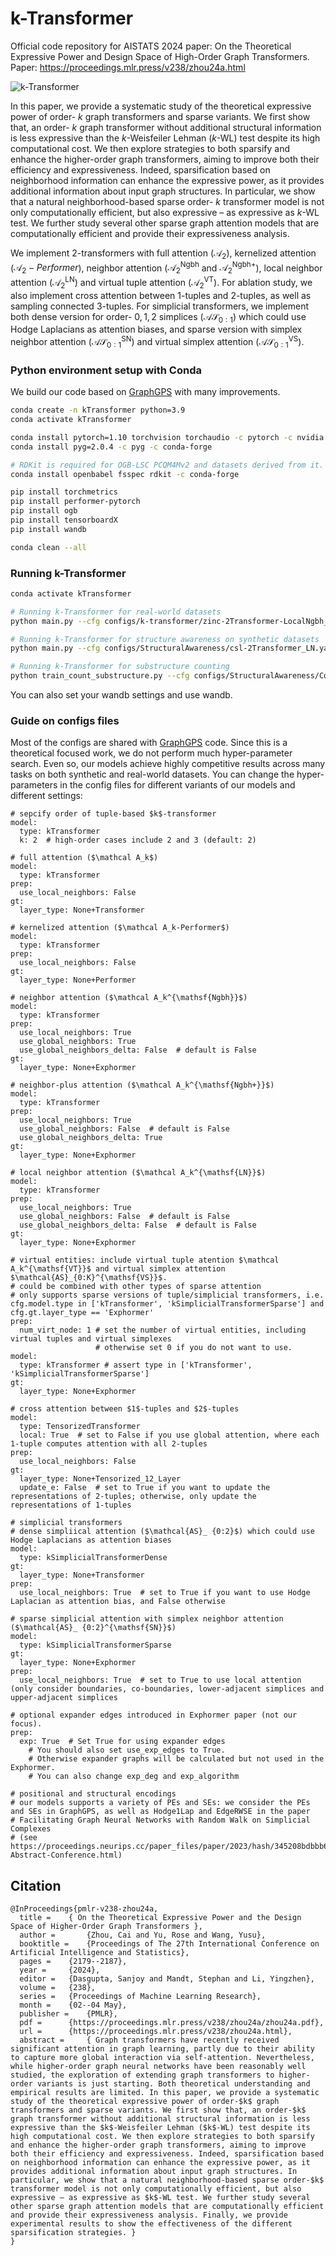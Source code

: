 # k-Transformer

Official code repository for AISTATS 2024 paper: On the Theoretical Expressive Power and Design Space of High-Order Graph Transformers. Paper: https://proceedings.mlr.press/v238/zhou24a.html

![k-Transformer](./k-Transformer.png)

In this paper, we provide a systematic study of the theoretical expressive power of order- $k$ graph transformers and sparse variants. We first show that, an order- $k$ graph transformer without additional structural information is less expressive than the $k$-Weisfeiler Lehman ($k$-WL) test despite its high computational cost. We then explore strategies to both sparsify and enhance the higher-order graph transformers, aiming to improve both their efficiency and expressiveness. Indeed, sparsification based on neighborhood information can enhance the expressive power, as it provides additional information about input graph structures. In particular, we show that a natural neighborhood-based sparse order- $k$ transformer model is not only computationally efficient, but also expressive – as expressive as $k$-WL test. We further study several other sparse graph attention models that are computationally efficient and provide their expressiveness analysis.

We implement 2-transformers with full attention ($\mathcal A_2$), kernelized attention ($\mathcal A_2-Performer$), neighbor attention ($\mathcal A_2^{\mathsf{Ngbh}}$ and $\mathcal A_2^{\mathsf{Ngbh+}}$), local neighbor attention ($\mathcal A_2^{\mathsf{LN}}$) and virtual tuple attention ($\mathcal A_2^{\mathsf{VT}}$). For ablation study, we also implement cross attention between $1$-tuples and $2$-tuples, as well as sampling connected $3$-tuples. For simplicial transformers, we implement both dense version for order- $0,1,2$ simplices ($\mathcal{AS}_ {0:1}$) which could use Hodge Laplacians as attention biases, and sparse version with simplex neighbor attention ($\mathcal{AS}_ {0:1}^{\mathsf{SN}}$) and virtual simplex attention ($\mathcal{AS}_{0:1}^{\mathsf{VS}}$).

### Python environment setup with Conda

We build our code based on [GraphGPS](https://github.com/rampasek/GraphGPS) with many improvements.

```bash
conda create -n kTransformer python=3.9
conda activate kTransformer

conda install pytorch=1.10 torchvision torchaudio -c pytorch -c nvidia
conda install pyg=2.0.4 -c pyg -c conda-forge

# RDKit is required for OGB-LSC PCQM4Mv2 and datasets derived from it.  
conda install openbabel fsspec rdkit -c conda-forge

pip install torchmetrics
pip install performer-pytorch
pip install ogb
pip install tensorboardX
pip install wandb

conda clean --all
```


### Running k-Transformer

```bash
conda activate kTransformer

# Running k-Transformer for real-world datasets 
python main.py --cfg configs/k-transformer/zinc-2Transformer-LocalNgbh_VT_6+RWSE.yaml  wandb.use False

# Running k-Transformer for structure awareness on synthetic datasets
python main.py --cfg configs/StructuralAwareness/csl-2Transformer_LN.yaml wandb.use False

# Running k-Transformer for substructure counting
python train_count_substructure.py --cfg configs/StructuralAwareness/Count-2Transformer_LN_triangle.yaml wandb.use False
```

You can also set your wandb settings and use wandb.

### Guide on configs files

Most of the configs are shared with [GraphGPS](https://github.com/rampasek/GraphGPS) code. Since this is a theoretical focused work, we do not perform much hyper-parameter search. Even so, our models achieve highly competitive results across many tasks on both synthetic and real-world datasets. You can change the hyper-parameters in the config files for different variants of our models and different settings:

```
# sepcify order of tuple-based $k$-transformer
model:
  type: kTransformer
  k: 2  # high-order cases include 2 and 3 (default: 2)

# full attention ($\mathcal A_k$)
model:
  type: kTransformer
prep:
  use_local_neighbors: False
gt:
  layer_type: None+Transformer

# kernelized attention ($\mathcal A_k-Performer$)
model:
  type: kTransformer
prep:
  use_local_neighbors: False
gt:
  layer_type: None+Performer

# neighbor attention ($\mathcal A_k^{\mathsf{Ngbh}}$) 
model:
  type: kTransformer
prep:
  use_local_neighbors: True
  use_global_neighbors: True
  use_global_neighbors_delta: False  # default is False
gt:
  layer_type: None+Exphormer

# neighbor-plus attention ($\mathcal A_k^{\mathsf{Ngbh+}}$)
model:
  type: kTransformer
prep:
  use_local_neighbors: True
  use_global_neighbors: False  # default is False
  use_global_neighbors_delta: True
gt:
  layer_type: None+Exphormer

# local neighbor attention ($\mathcal A_k^{\mathsf{LN}}$)
model:
  type: kTransformer
prep:
  use_local_neighbors: True
  use_global_neighbors: False  # default is False
  use_global_neighbors_delta: False  # default is False
gt:
  layer_type: None+Exphormer

# virtual entities: include virtual tuple atention $\mathcal A_k^{\mathsf{VT}}$ and virtual simplex attention $\mathcal{AS}_{0:K}^{\mathsf{VS}}$.
# could be combined with other types of sparse attention
# only supports sparse versions of tuple/simplicial transformers, i.e. cfg.model.type in ['kTransformer', 'kSimplicialTransformerSparse'] and cfg.gt.layer_type == 'Exphormer'
prep:
  num_virt_node: 1 # set the number of virtual entities, including virtual tuples and virtual simplexes
                   # otherwise set 0 if you do not want to use.
model:
  type: kTransformer # assert type in ['kTransformer', 'kSimplicialTransformerSparse']
gt:
  layer_type: None+Exphormer
    
# cross attention between $1$-tuples and $2$-tuples
model:
  type: TensorizedTransformer
  local: True  # set to False if you use global attention, where each 1-tuple computes attention with all 2-tuples
prep:
  use_local_neighbors: False
gt:
  layer_type: None+Tensorized_12_Layer
  update_e: False  # set to True if you want to update the representations of 2-tuples; otherwise, only update the representations of 1-tuples

# simplicial transformers
# dense simpliical attention ($\mathcal{AS}_ {0:2}$) which could use Hodge Laplacians as attention biases
model:
  type: kSimplicialTransformerDense
gt:
  layer_type: None+Transformer
prep:
  use_local_neighbors: True  # set to True if you want to use Hodge Laplacian as attention bias, and False otherwise

# sparse simplicial attention with simplex neighbor attention ($\mathcal{AS}_ {0:2}^{\mathsf{SN}}$)
model:
  type: kSimplicialTransformerSparse
gt:
  layer_type: None+Exphormer
prep:
  use_local_neighbors: True  # set to True to use local attention (only consider boundaries, co-boundaries, lower-adjacent simplices and upper-adjacent simplices

# optional expander edges introduced in Exphormer paper (not our focus). 
prep:
  exp: True  # Set True for using expander edges 
    # You should also set use_exp_edges to True.
    # Otherwise expander graphs will be calculated but not used in the Exphormer.
    # You can also change exp_deg and exp_algorithm

# positional and structural encodings
# our models supports a variety of PEs and SEs: we consider the PEs and SEs in GraphGPS, as well as Hodge1Lap and EdgeRWSE in the paper
# Facilitating Graph Neural Networks with Random Walk on Simplicial Complexes
# (see https://proceedings.neurips.cc/paper_files/paper/2023/hash/345208bdbbb6104616311dfc1d093fe7-Abstract-Conference.html)

```


## Citation

```
@InProceedings{pmlr-v238-zhou24a,
  title = 	 { On the Theoretical Expressive Power and the Design Space of Higher-Order Graph Transformers },
  author =       {Zhou, Cai and Yu, Rose and Wang, Yusu},
  booktitle = 	 {Proceedings of The 27th International Conference on Artificial Intelligence and Statistics},
  pages = 	 {2179--2187},
  year = 	 {2024},
  editor = 	 {Dasgupta, Sanjoy and Mandt, Stephan and Li, Yingzhen},
  volume = 	 {238},
  series = 	 {Proceedings of Machine Learning Research},
  month = 	 {02--04 May},
  publisher =    {PMLR},
  pdf = 	 {https://proceedings.mlr.press/v238/zhou24a/zhou24a.pdf},
  url = 	 {https://proceedings.mlr.press/v238/zhou24a.html},
  abstract = 	 { Graph transformers have recently received significant attention in graph learning, partly due to their ability to capture more global interaction via self-attention. Nevertheless, while higher-order graph neural networks have been reasonably well studied, the exploration of extending graph transformers to higher-order variants is just starting. Both theoretical understanding and empirical results are limited. In this paper, we provide a systematic study of the theoretical expressive power of order-$k$ graph transformers and sparse variants. We first show that, an order-$k$ graph transformer without additional structural information is less expressive than the $k$-Weisfeiler Lehman ($k$-WL) test despite its high computational cost. We then explore strategies to both sparsify and enhance the higher-order graph transformers, aiming to improve both their efficiency and expressiveness. Indeed, sparsification based on neighborhood information can enhance the expressive power, as it provides additional information about input graph structures. In particular, we show that a natural neighborhood-based sparse order-$k$ transformer model is not only computationally efficient, but also expressive – as expressive as $k$-WL test. We further study several other sparse graph attention models that are computationally efficient and provide their expressiveness analysis. Finally, we provide experimental results to show the effectiveness of the different sparsification strategies. }
}
```


